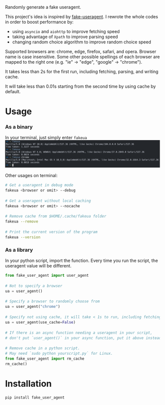 Randomly generate a fake useragent.

This project's idea is inspired by [fake-useragent](https://github.com/hellysmile/fake-useragent). I rewrote the whole codes in order to boost performance by:
  - using `asyncio` and `aiohttp` to improve fetching speed
  - taking advantage of `Xpath` to improve parsing speed
  - changing random choice algorithm to improve random choice speed

Supported browsers are: chrome, edge, firefox, safari, and opera. Browser name is case insensitive. Some other possible spellings of each browser are mapped to the right one (e.g. "ie" -> "edge", "google" -> "chrome").

It takes less than 2s for the first run, including fetching, parsing, and writing cache. 

It will take less than 0.01s starting from the second time by using cache by default. 

# Usage
### As a binary
In your terminal, just simply enter `fakeua`
![](/screenshots/new.png)

Other usages on terminal:
```bash
# Get a useragent in debug mode
fakeua <browser or omit> --debug

# Get a useragent without local caching
fakeua <browser or omit> --nocache

# Remove cache from $HOME/.cache/fakeua folder
fakeua --remove  

# Print the current version of the program
fakeua --version
```

### As a library
In your python script, import the function. Every time you run the script, the useragent value will be different.
```python
from fake_user_agent import user_agent

# Not to specify a browser
ua = user_agent()

# Specify a browser to randomly choose from
ua = user_agent("chrome")

# Specify not using cache, it will take < 1s to run, including fetching and parsing.
ua = user_agent(use_cache=False)

# If there is an async function needing a useragent in your script,
# don't put `user_agent()` in your async function, put it above instead.

# Remove cache in a python script. 
# May need `sudo python yourscript.py` for Linux.
from fake_user_agent import rm_cache
rm_cache()  
```

# Installation
```python
pip install fake_user_agent
```
